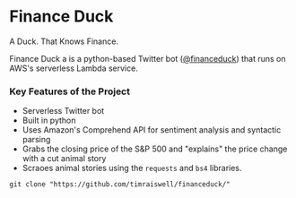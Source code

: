 # Finance Duck
 A Duck. That Knows Finance. 
 
Finance Duck a is a python-based Twitter bot ([@financeduck](https://twitter.com/FinanceDuck)) that runs on AWS's serverless Lambda service. 

### Key Features of the Project
* Serverless Twitter bot
* Built in python
* Uses Amazon's Comprehend API for sentiment analysis and syntactic parsing
* Grabs the closing price of the S&P 500 and "explains" the price change with a cut animal story
* Scraoes animal stories using the `requests` and `bs4` libraries.
 
 `git clone "https://github.com/timraiswell/financeduck/"`
